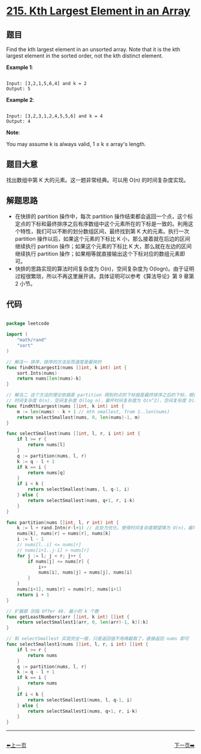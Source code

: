 # [215. Kth Largest Element in an Array](https://leetcode.com/problems/kth-largest-element-in-an-array/)

## 题目

Find the kth largest element in an unsorted array. Note that it is the kth largest element in the sorted order, not the kth distinct element.

**Example 1**:

```

Input: [3,2,1,5,6,4] and k = 2
Output: 5

```

**Example 2**:

```

Input: [3,2,3,1,2,4,5,5,6] and k = 4
Output: 4

```

**Note**:     

You may assume k is always valid, 1 ≤ k ≤ array's length.


## 题目大意

找出数组中第 K 大的元素。这一题非常经典。可以用 O(n) 的时间复杂度实现。

## 解题思路

- 在快排的 partition 操作中，每次 partition 操作结束都会返回一个点，这个标定点的下标和最终排序之后有序数组中这个元素所在的下标是一致的。利用这个特性，我们可以不断的划分数组区间，最终找到第 K 大的元素。执行一次 partition 操作以后，如果这个元素的下标比 K 小，那么接着就在后边的区间继续执行 partition 操作；如果这个元素的下标比 K 大，那么就在左边的区间继续执行 partition 操作；如果相等就直接输出这个下标对应的数组元素即可。
- 快排的思路实现的算法时间复杂度为 O(n)，空间复杂度为 O(logn)。由于证明过程很繁琐，所以不再这里展开讲。具体证明可以参考《算法导论》第 9 章第 2 小节。


## 代码

```go

package leetcode

import (
	"math/rand"
	"sort"
)

// 解法一 排序，排序的方法反而速度是最快的
func findKthLargest1(nums []int, k int) int {
	sort.Ints(nums)
	return nums[len(nums)-k]
}

// 解法二 这个方法的理论依据是 partition 得到的点的下标就是最终排序之后的下标，根据这个下标，我们可以判断第 K 大的数在哪里
// 时间复杂度 O(n)，空间复杂度 O(log n)，最坏时间复杂度为 O(n^2)，空间复杂度 O(n)
func findKthLargest(nums []int, k int) int {
	m := len(nums) - k + 1 // mth smallest, from 1..len(nums)
	return selectSmallest(nums, 0, len(nums)-1, m)
}

func selectSmallest(nums []int, l, r, i int) int {
	if l >= r {
		return nums[l]
	}
	q := partition(nums, l, r)
	k := q - l + 1
	if k == i {
		return nums[q]
	}
	if i < k {
		return selectSmallest(nums, l, q-1, i)
	} else {
		return selectSmallest(nums, q+1, r, i-k)
	}
}

func partition(nums []int, l, r int) int {
	k := l + rand.Intn(r-l+1) // 此处为优化，使得时间复杂度期望降为 O(n)，最坏时间复杂度为 O(n^2)
	nums[k], nums[r] = nums[r], nums[k]
	i := l - 1
	// nums[l..i] <= nums[r]
	// nums[i+1..j-1] > nums[r]
	for j := l; j < r; j++ {
		if nums[j] <= nums[r] {
			i++
			nums[i], nums[j] = nums[j], nums[i]
		}
	}
	nums[i+1], nums[r] = nums[r], nums[i+1]
	return i + 1
}

// 扩展题 剑指 Offer 40. 最小的 k 个数
func getLeastNumbers(arr []int, k int) []int {
	return selectSmallest1(arr, 0, len(arr)-1, k)[:k]
}

// 和 selectSmallest 实现完全一致，只是返回值不用再截取了，直接返回 nums 即可
func selectSmallest1(nums []int, l, r, i int) []int {
	if l >= r {
		return nums
	}
	q := partition(nums, l, r)
	k := q - l + 1
	if k == i {
		return nums
	}
	if i < k {
		return selectSmallest1(nums, l, q-1, i)
	} else {
		return selectSmallest1(nums, q+1, r, i-k)
	}
}

```


----------------------------------------------
<div style="display: flex;justify-content: space-between;align-items: center;">
<p><a href="https://books.halfrost.com/leetcode/ChapterFour/0200~0299/0213.House-Robber-II/">⬅️上一页</a></p>
<p><a href="https://books.halfrost.com/leetcode/ChapterFour/0200~0299/0216.Combination-Sum-III/">下一页➡️</a></p>
</div>
